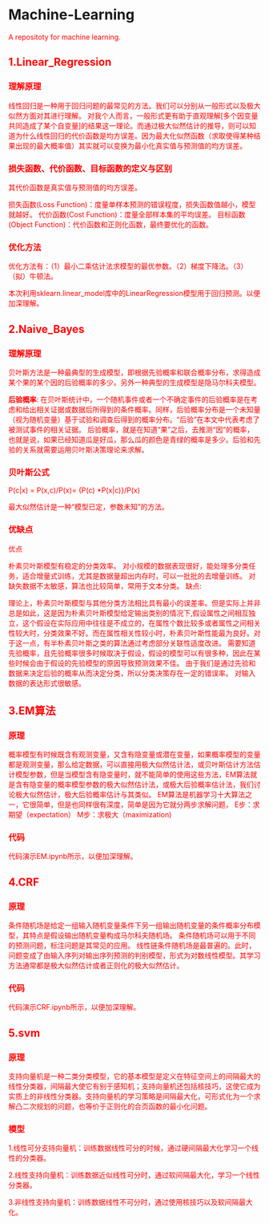 # Machine-Learning <font color = 'red'> 
A repositoty for machine learning.

## 1.Linear_Regression
### 理解原理
线性回归是一种用于回归问题的最常见的方法。我们可以分别从一般形式以及极大似然方面对其进行理解。
对我个人而言，一般形式更有助于直观理解[多个因变量共同造成了某个自变量]的结果这一理论。而通过极大似然估计的推导，则可以知道为什么线性回归的代价函数是均方误差。因为最大化似然函数（求取使得某种结果出现的最大概率值）其实就可以变换为最小化真实值与预测值的均方误差。
### 损失函数、代价函数、目标函数的定义与区别
其代价函数是真实值与预测值的均方误差。

损失函数(Loss Function)：度量单样本预测的错误程度，损失函数值越小，模型就越好。
代价函数(Cost Function)：度量全部样本集的平均误差。
目标函数(Object Function)：代价函数和正则化函数，最终要优化的函数。
### 优化方法
优化方法有：（1）最小二乘估计法求模型的最优参数。（2）梯度下降法。（3）（拟）牛顿法。

本次利用sklearn.linear_model库中的LinearRegression模型用于回归预测。以便加深理解。

## 2.Naive_Bayes
### 理解原理
贝叶斯方法是一种最典型的生成模型，即根据先验概率和联合概率分布，求得造成某个果的某个因的后验概率的多少。另外一种典型的生成模型是隐马尔科夫模型。

**后验概率**: 在贝叶斯统计中，一个随机事件或者一个不确定事件的后验概率是在考虑和给出相关证据或数据后所得到的条件概率。同样，后验概率分布是一个未知量（视为随机变量）基于试验和调查后得到的概率分布。“后验”在本文中代表考虑了被测试事件的相关证据。
后验概率，就是在知道“果”之后，去推测“因”的概率，也就是说，如果已经知道瓜是好瓜，那么瓜的颜色是青绿的概率是多少。后验和先验的关系就需要运用贝叶斯决策理论来求解。

### 贝叶斯公式
P(c|x) = P(x,c)/P(x)= {P(c) *P(x|c)}/P(x)

最大似然估计是一种“模型已定，参数未知”的方法。

### 优缺点
优点

朴素贝叶斯模型有稳定的分类效率。
对小规模的数据表现很好，能处理多分类任务，适合增量式训练，尤其是数据量超出内存时，可以一批批的去增量训练。
对缺失数据不太敏感，算法也比较简单，常用于文本分类。
缺点:

理论上，朴素贝叶斯模型与其他分类方法相比具有最小的误差率。但是实际上并非总是如此，这是因为朴素贝叶斯模型给定输出类别的情况下,假设属性之间相互独立，这个假设在实际应用中往往是不成立的，在属性个数比较多或者属性之间相关性较大时，分类效果不好。而在属性相关性较小时，朴素贝叶斯性能最为良好。对于这一点，有半朴素贝叶斯之类的算法通过考虑部分关联性适度改进。
需要知道先验概率，且先验概率很多时候取决于假设，假设的模型可以有很多种，因此在某些时候会由于假设的先验模型的原因导致预测效果不佳。
由于我们是通过先验和数据来决定后验的概率从而决定分类，所以分类决策存在一定的错误率。
对输入数据的表达形式很敏感。

## 3.EM算法
### 原理
概率模型有时候既含有观测变量，又含有隐变量或潜在变量，如果概率模型的变量都是观测变量，那么给定数据，可以直接用极大似然估计法，或贝叶斯估计方法估计模型参数，但是当模型含有隐变量时，就不能简单的使用这些方法，EM算法就是含有隐变量的概率模型参数的极大似然估计法，或极大后验概率估计法，我们讨论极大似然估计，极大后验概率估计与其类似。
EM算法是机器学习十大算法之一，它很简单，但是也同样很有深度，简单是因为它就分两步求解问题，
E步：求期望（expectation）
M步：求极大（maximization)
### 代码
代码演示EM.ipynb所示，以便加深理解。

## 4.CRF
### 原理
条件随机场是给定一组输入随机变量条件下另一组输出随机变量的条件概率分布模型，其特点是假设输出随机变量构成马尔科夫随机场。
条件随机场可以用于不同的预测问题，标注问题是其常见的应用。
线性链条件随机场是最普遍的。此时，问题变成了由输入序列对输出序列预测的判别模型，形式为对数线性模型。其学习方法通常都是极大似然估计或者正则化的极大似然估计。
### 代码
代码演示CRF.ipynb所示，以便加深理解。

## 5.svm
### 原理
支持向量机是一种二类分类模型，它的基本模型是定义在特征空间上的间隔最大的线性分类器，间隔最大使它有别于感知机；支持向量机还包括核技巧，这使它成为实质上的非线性分类器。支持向量机的学习策略是间隔最大化，可形式化为一个求解凸二次规划的问题，也等价于正则化的合页函数的最小化问题。
### 模型
1.线性可分支持向量机：训练数据线性可分的时候，通过硬间隔最大化学习一个线性的分类器。

2.线性支持向量机：训练数据近似线性可分时，通过软间隔最大化，学习一个线性分类器。

3.非线性支持向量机：训练数据线性不可分时，通过使用核技巧以及软间隔最大化。

